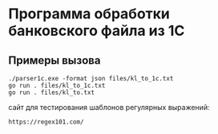 # Программа обработки банковского файла из 1С  

## Примеры вызова  

    ./parser1c.exe -format json files/kl_to_1c.txt  
    go run . files/kl_to_1c.txt  
    go run . files/kl_to.txt  

сайт для тестирования шаблонов регулярных выражений:  

    https://regex101.com/
